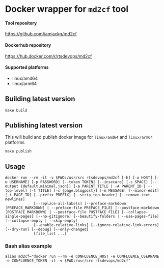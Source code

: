 # Docker wrapper for `md2cf` tool

#### Tool repository

https://github.com/iamjackg/md2cf

#### Dockerhub repository

https://hub.docker.com/r/rtsdevops/md2cf

#### Supported platforms

* linux/amd64
* linux/arm64

## Building latest version

```shell
make build
```

## Publishing latest version

This will build and publish docker image for `linux/amd64` and `linux/arm64` platforms.

```shell
make publish
```

## Usage

```shell
docker run --rm -it -v $PWD:/usr/src rtsdevops/md2cf [-h] [-o HOST] [-u USERNAME] [-p PASSWORD] [--token TOKEN] [--insecure] [-s SPACE] [--output {default,minimal,json}] [-a PARENT_TITLE | -A PARENT_ID | --top-level] [-t TITLE] [-c {page,blogpost}] [-m MESSAGE] [--minor-edit] [-i PAGE_ID] [--prefix PREFIX] [--strip-top-header] [--remove-text-newlines]
             [--replace-all-labels] [--preface-markdown [PREFACE_MARKDOWN] | --preface-file PREFACE_FILE] [--postface-markdown [POSTFACE_MARKDOWN] | --postface-file POSTFACE_FILE] [--collapse-single-pages] [--no-gitignore] [--beautify-folders | --use-pages-file] [--collapse-empty | --skip-empty]
             [--enable-relative-links] [--ignore-relative-link-errors] [--dry-run] [--debug] [--only-changed]
             [file_list ...]
```

### Bash alias example

```shell
alias md2cf="docker run --rm -e CONFLUENCE_HOST -e CONFLUENCE_USERNAME -e CONFLUENCE_TOKEN -it -v $PWD:/usr/src rtsdevops/md2cf"
```
